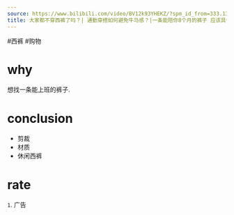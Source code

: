 ```yaml
---
source: https://www.bilibili.com/video/BV12k93YHEKZ/?spm_id_from=333.1387.favlist.content.click&vd_source=549bde2564979641a5f0adbcfa529b0a
title: 大家都不穿西裤了吗？| 通勤穿搭如何避免牛马感？|一条能陪你8个月的裤子 应该具备什么素质？
---
```


#西裤 #购物 
# why
想找一条能上班的裤子.

# conclusion
- 剪裁
- 材质
- 休闲西裤

# rate
`1`. 广告